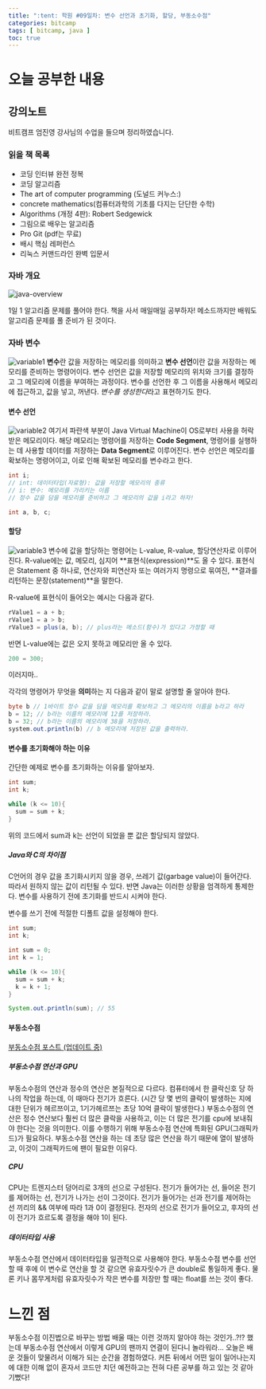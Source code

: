 ```yaml
---
title: ":tent: 학원 #09일차: 변수 선언과 초기화, 할당, 부동소수점"
categories: bitcamp
tags: [ bitcamp, java ]
toc: true
---
```


# 오늘 공부한 내용

## 강의노트
비트캠프 엄진영 강사님의 수업을 들으며 정리하였습니다.

### 읽을 책 목록

- 코딩 인터뷰 완전 정복
- 코딩 알고리즘
- The art of computer programming (도널드 커누스:)
- concrete mathematics(컴퓨터과학의 기초를 다지는 단단한 수학)
- Algorithms (개정 4판): Robert Sedgewick
- 그림으로 배우는 알고리즘
-  Pro Git (pdf는 무료)
- 배시 핵심 레퍼런스
- 리눅스 커맨드라인 완벽 입문서 

### 자바 개요
![java-overview](https://user-images.githubusercontent.com/50407047/88278240-06336a80-cd1d-11ea-87c7-97a3ba89a01a.jpg)

1일 1 알고리즘 문제를 풀어야 한다. 책을 사서 매일매일 공부하자! 메소드까지만 배워도 알고리즘 문제를 풀 준비가 된 것이다.

### 자바 변수
![variable1](https://user-images.githubusercontent.com/50407047/88278239-059ad400-cd1d-11ea-8f7a-1470e6016ec1.jpg)
**변수**란 값을 저장하는 메모리를 의미하고 **변수 선언**이란 값을 저장하는 메모리를 준비하는 명령어이다. 변수 선언은 값을 저장할 메모리의 위치와 크기를 결정하고 그 메모리에 이름을 부여하는 과정이다. 변수를 선언한 후 그 이름을 사용해서 메모리에 접근하고, 값을 넣고, 꺼낸다. *변수를 생성한다*라고 표현하기도 한다.  

#### 변수 선언
![variable2](https://user-images.githubusercontent.com/50407047/88278238-059ad400-cd1d-11ea-81ec-225a53c5df85.jpg)
여기서 파란색 부분이 Java Virtual Machine이 OS로부터 사용을 허락받은 메모리이다. 해당 메모리는 명령어를 저장하는 **Code Segment**, 명령어를 실행하는 데 사용할 데이터를 저장하는 **Data Segment**로 이루어진다. 변수 선언은 메모리를 확보하는 명령어이고, 이로 인해 확보된 메모리를 변수라고 한다.


```java
int i;
// int: 데이터타입(자료형): 값을 저장할 메모리의 종류
// i: 변수: 메모리를 가리키는 이름
// 정수 값을 담을 메모리를 준비하고 그 메모리의 값을 i라고 하자!

int a, b, c;
```

#### 할당
![variable3](https://user-images.githubusercontent.com/50407047/88278231-0469a700-cd1d-11ea-8c40-f3758d25ddf7.jpg)
변수에 값을 할당하는 명령어는 L-value, R-value, 할당연산자로 이루어진다. R-value에는 값, 메모리, 심지어 **표현식(expression)**도 올 수 있다. 표현식은 Statement 중 하나로, 연산자와 피연산자 또는 여러가지 명령으로 묶여진, **결과를 리턴하는 문장(statement)**을 말한다. 

R-value에 표현식이 들어오는 예시는 다음과 같다.

```java
rValue1 = a + b;
rValue1 = a > b;
rValue3 = plus(a, b); // plus라는 메소드(함수)가 있다고 가정할 때
```

반면 L-value에는 값은 오지 못하고 메모리만 올 수 있다. 
```java
200 = 300;
```
이러지마..

각각의 명령어가 무엇을 **의미**하는 지 다음과 같이 말로 설명할 줄 알아야 한다. 
```java
byte b // 1바이트 정수 값을 담을 메모리를 확보하고 그 메모리의 이름을 b라고 하라
b = 12; // b라는 이름의 메모리에 12를 저장하라.
b = 32; // b라는 이름의 메모리에 38을 저장하라.
system.out.println(b) // b 메모리에 저장된 값을 출력하라.
```

#### 변수를 초기화해야 하는 이유

간단한 예제로 변수를 초기화하는 이유를 알아보자.

```java
int sum;
int k;

while (k <= 10){
  sum = sum + k;
}
```

위의 코드에서 sum과 k는 선언이 되었을 뿐 값은 할당되지 않았다.

##### Java와 C의 차이점
C언어의 경우 값을 초기화시키지 않을 경우, 쓰레기 값(garbage value)이 들어간다. 따라서 원하지 않는 값이 리턴될 수 있다. 반면 Java는 이러한 상황을 엄격하게 통제한다. 변수를 사용하기 전에 초기화를 반드시 시켜야 한다. 

변수를 쓰기 전에 적절한 디폴트 값을 설정해야 한다.

```java
int sum;
int k;

int sum = 0;
int k = 1;

while (k <= 10){
  sum = sum + k;
  k = k + 1;
}

System.out.println(sum); // 55
```


#### 부동소수점
[부동소수점 포스트 (업데이트 중)](https://hayeon17kim.github.io/java/2020/07/22/floating-point)

##### 부동소수점 연산과 GPU
부동소수점의 연산과 정수의 연산은 본질적으로 다르다. 컴퓨터에서 한 클락신호 당 하나의 작업을 하는데, 이 때마다 전기가 흐른다. (시간 당 몇 번의 클락이 발생하는 지에 대한 단위가 헤르쯔이고, 1기가헤르쯔는 초당 10억 클락이 발생한다.) 부동소수점의 연산은 정수 연산보다 훨씬 더 많은 클락을 사용하고, 이는 더 많은 전기를 cpu에 보내줘야 한다는 것을 의미한다. 이를 수행하기 위해 부동소수점 연산에 특화된 GPU(그래픽카드)가 필요하다. 부동소수점 연산을 하는 데 초당 많은 연산을 하기 때문에 열이 발생하고, 이것이 그래픽카드에 팬이 필요한 이유다.

##### CPU
CPU는 트렌지스터 덩어리로 3개의 선으로 구성된다. 전기가 들어가는 선, 들어온 전기를 제어하는 선, 전기가 나가는 선이 그것이다. 전기가 들어가는 선과 전기를 제어하는 선 끼리의 && 여부에 따라 1과 0이 결정된다. 전자의 선으로 전기가 들어오고, 후자의 선이 전기가 흐르도록 결정을 해야 1이 된다. 

##### 데이터타입 사용
부동소수점 연산에서 데이터타입을 일관적으로 사용해야 한다. 부동소수점 변수를 선언할 때 후에 이 변수로 연산을 할 것 같으면 유효자릿수가 큰 double로 통일하게 좋다. 물론 키나 몸무게처럼 유효자릿수가 작은 변수를 저장만 할 때는 float를 쓰는 것이 좋다.


# 느낀 점
부동소수점 이진법으로 바꾸는 방법 배울 때는 이런 것까지 알아야 하는 것인가..?!? 했는데 부동소수점 연산에서 이렇게 GPU의 팬까지 연결이 된다니 놀라워라... 오늘은 배운 것들이 맞물려서 이해가 되는 순간을 경험하였다. 커튼 뒤에서 어떤 일이 일어나는지에 대한 이해 없이 혼자서 코드만 치던 예전하고는 전혀 다른 공부를 하고 있는 것 같아 기뻤다! 